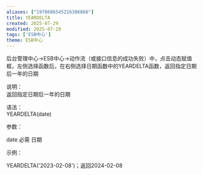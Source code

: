 ```yaml
---
aliases: ["1970686545216306866"]
title: YEARDELTA
created: 2025-07-29
modified: 2025-07-29
tags: ['ESB中心']
theme: ESB中心
---
```


后台管理中心->ESB中心->动作流（或接口信息的成功失败）中，点击动态赋值框，左侧选择函数后，在右侧选择日期函数中的YEARDELTA函数，返回指定日期后一年的日期

说明：  
返回指定日期后一年的日期

语法：  
YEARDELTA(date)  

参数：

date 必需 日期

示例：

YEARDELTA('2023-02-08')；返回2024-02-08